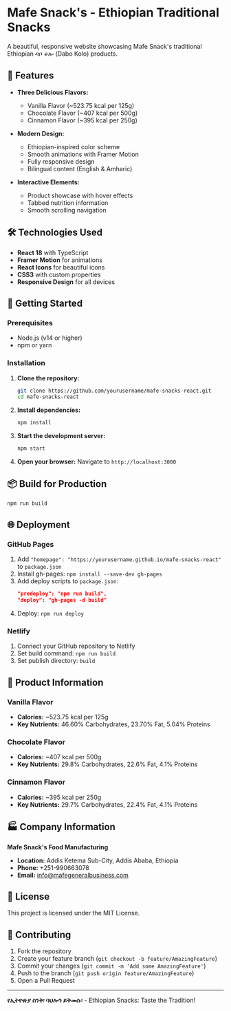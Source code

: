 # Mafe Snack's - Ethiopian Traditional Snacks

A beautiful, responsive website showcasing Mafe Snack's traditional Ethiopian ዳቦ ቆሎ (Dabo Kolo) products.

## 🌟 Features

- **Three Delicious Flavors:**
  - Vanilla Flavor (~523.75 kcal per 125g)
  - Chocolate Flavor (~407 kcal per 500g)
  - Cinnamon Flavor (~395 kcal per 250g)

- **Modern Design:**
  - Ethiopian-inspired color scheme
  - Smooth animations with Framer Motion
  - Fully responsive design
  - Bilingual content (English & Amharic)

- **Interactive Elements:**
  - Product showcase with hover effects
  - Tabbed nutrition information
  - Smooth scrolling navigation

## 🛠️ Technologies Used

- **React 18** with TypeScript
- **Framer Motion** for animations
- **React Icons** for beautiful icons
- **CSS3** with custom properties
- **Responsive Design** for all devices

## 🚀 Getting Started

### Prerequisites
- Node.js (v14 or higher)
- npm or yarn

### Installation

1. **Clone the repository:**
   ```bash
   git clone https://github.com/yourusername/mafe-snacks-react.git
   cd mafe-snacks-react
   ```

2. **Install dependencies:**
   ```bash
   npm install
   ```

3. **Start the development server:**
   ```bash
   npm start
   ```

4. **Open your browser:**
   Navigate to `http://localhost:3000`

## 📦 Build for Production

```bash
npm run build
```

## 🌐 Deployment

### GitHub Pages
1. Add `"homepage": "https://yourusername.github.io/mafe-snacks-react"` to `package.json`
2. Install gh-pages: `npm install --save-dev gh-pages`
3. Add deploy scripts to `package.json`:
   ```json
   "predeploy": "npm run build",
   "deploy": "gh-pages -d build"
   ```
4. Deploy: `npm run deploy`

### Netlify
1. Connect your GitHub repository to Netlify
2. Set build command: `npm run build`
3. Set publish directory: `build`

## 📱 Product Information

### Vanilla Flavor
- **Calories:** ~523.75 kcal per 125g
- **Key Nutrients:** 46.60% Carbohydrates, 23.70% Fat, 5.04% Proteins

### Chocolate Flavor
- **Calories:** ~407 kcal per 500g
- **Key Nutrients:** 29.8% Carbohydrates, 22.6% Fat, 4.1% Proteins

### Cinnamon Flavor
- **Calories:** ~395 kcal per 250g
- **Key Nutrients:** 29.7% Carbohydrates, 22.4% Fat, 4.1% Proteins

## 🏭 Company Information

**Mafe Snack's Food Manufacturing**
- **Location:** Addis Ketema Sub-City, Addis Ababa, Ethiopia
- **Phone:** +251-990663078
- **Email:** info@mafegeneralbusiness.com

## 📄 License

This project is licensed under the MIT License.

## 🤝 Contributing

1. Fork the repository
2. Create your feature branch (`git checkout -b feature/AmazingFeature`)
3. Commit your changes (`git commit -m 'Add some AmazingFeature'`)
4. Push to the branch (`git push origin feature/AmazingFeature`)
5. Open a Pull Request

---

**የኢትዮጵያ ስንቅ፡ ባህሎን ይቅመሱ፡** - Ethiopian Snacks: Taste the Tradition!
